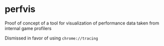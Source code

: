 # perfvis
Proof of concept of a tool for visualization of performance data taken from internal game profilers

Dismissed in favor of using `chrome://tracing`

